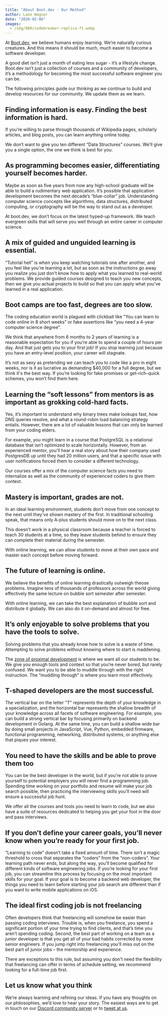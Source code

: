 ```yaml
---
title: "About Boot.dev - Our Method"
author: Lane Wagner
date: "2020-02-06"
images:
  - /img/800/codebreaker-replica-ft.webp
---
```


At [Boot.dev](https://boot.dev), we believe humans enjoy learning. We’re naturally curious creatures. And this means it should be much, much easier to become a software developer. 

A good diet isn’t just a month of eating less sugar - it’s a lifestyle change. Boot.dev isn’t just a collection of courses and a community of developers, it’s a methodology for becoming the most successful software engineer you can be.

The following principles guide our thinking as we continue to build and develop resources for our community. We update them as we learn.

## Finding information is easy. Finding the best information is hard.

If you’re willing to parse through thousands of Wikipedia pages, scholarly articles, and blog posts, you can learn anything online today.

We don’t want to give you ten different “Data Structures” courses. We’ll give you a single option, the one we think is best for you.

## As programming becomes easier, differentiating yourself becomes harder.

Maybe as soon as five years from now any high-school graduate will be able to build a rudimentary web application. It’s possible that application development becomes the next decade’s “blue-collar” job. Understanding computer science concepts like algorithms, data structures, distributed computing, or cryptography will be the way to stand out as a developer.

At boot.dev, we don’t focus on the latest hyped-up framework. We teach evergreen skills that will serve you well through an entire career in computer science.

## A mix of guided and unguided learning is essential.

“Tutorial hell” is when you keep watching tutorials one after another, and you feel like you’re learning a lot, but as soon as the instructions go away you realize you just don’t know how to apply what you learned to real-world problems. We provide guided courses designed to teach you new concepts, then we give you actual projects to build so that you can apply what you've learned in a real application.

## Boot camps are too fast, degrees are too slow.

The coding education world is plagued with clickbait like "You can learn to code online in 8 short weeks” or fake assertions like “you need a 4-year computer science degree".

We think that anywhere from 6 months to 2 years of learning is a reasonable expectation for you if you’re able to spend a couple of hours per day. And that just gets you to your first job! If you stop learning just because you have an entry-level position, your career will stagnate.

It’s not as sexy as pretending we can teach you to code like a pro in eight weeks, nor is it as lucrative as demanding $40,000 for a full degree, but we think it's the best way. If you’re looking for fake promises or get-rich-quick schemes, you won’t find them here.

## Learning the “soft lessons” from mentors is as important as grokking cold-hard facts.

Yes, it’s important to understand why binary trees make lookups fast, how DNS queries resolve, and what a round-robin load balancing strategy entails. However, there are a lot of valuable lessons that can only be learned from your coding elders.

For example, you might learn in a course that PostgreSQL is a relational database that isn’t optimized to scale horizontally. However, from an experienced mentor, you’ll hear a real story about how their company used PostgresDB up until they had 20 million users, and that a specific issue with user notifications forced them to consider a different technology.

Our courses offer a mix of the computer science facts you need to internalize as well as the community of experienced coders to give them context.

## Mastery is important, grades are not.

In an ideal learning environment, students don’t move from one concept to the next until they’ve shown mastery of the first. In traditional schooling speak, that means only A-plus students should move on to the next class.

This doesn’t work in a physical classroom because a teacher is forced to teach 30 students at a time, so they leave students behind to ensure they can complete their material during the semester. 

With online learning, we can allow students to move at their own pace and master each concept before moving forward.

## The future of learning is online.

We believe the benefits of online learning drastically outweigh theose problems. Imagine tens of thousands of professors across the world giving effectively the same lecture on bubble sort semester after semester. 

With online learning, we can take the best explanation of bubble sort and distribute it globally. We can also do it on-demand and almost for free.

## It’s only enjoyable to solve problems that you have the tools to solve.

Solving problems that you already know how to solve is a waste of time. Attempting to solve problems without knowing where to start is maddening. 

The [zone of proximal development](https://en.wikipedia.org/wiki/Zone_of_proximal_development) is where we want all our students to be. We give you enough tools and context so that you’re never bored, but rarely confused. We want you to be able to muddle through with the right instruction. The “muddling through” is where you learn most effectively.

## T-shaped developers are the most successful.

The vertical bar on the letter "T" represents the depth of your knowledge in a specialization, and the horizontal bar represents the shallow breadth of your knowledge across all facets of software engineering. For example, you can build a strong vertical bar by focusing primarily on backend development in Golang. At the same time, you can build a shallow wide bar by doing small projects in JavaScript, Vue, Python, embedded firmware, functional programming, networking, distributed systems, or anything else that piques your interest.

## You need to have the skills and be able to prove them too

You can be the best developer in the world, but if you’re not able to prove yourself to potential employers you will never find a programming job. Spending time working on your portfolio and resume will make your job search possible, then practicing the interviewing skills you'll need will ensure a successful job hunt.

We offer all the courses and tools you need to learn to code, but we also have a suite of resources dedicated to helping you get your foot in the door and pass interviews.

## If you don’t define your career goals, you’ll never know when you’re ready for your first job.

“Learning to code” doesn’t take a fixed amount of time. There isn’t a magic threshold to cross that separates the “coders” from the “non-coders”. Your learning path never ends, but along the way, you’ll become qualified for different kinds of software engineering jobs. If you’re looking for your first job, you can streamline this process by focusing on the most important skills for your goal. If your goal is to become a backend web developer, the things you need to learn before starting your job search are different than if you want to write mobile applications on iOS.

## The ideal first coding job is not freelancing

Often developers think that freelancing will somehow be easier than passing coding interviews. Trouble is, when you freelance, you spend a significant portion of your time trying to find clients, and that’s time you aren’t spending coding. Second, the best part of working on a team as a junior developer is that you get all of your bad habits corrected by more senior engineers. If you jump right into freelancing you’ll miss out on the best part of junior jobs – the mentorship and experience.

There are exceptions to this rule, but assuming you don't need the flexibility that freelancing can offer in terms of schedule setting, we recommend looking for a full-time job first.

## Let us know what you think

We’re always learning and refining our ideas. If you have any thoughts on our philosophies, we’d love to hear your story. The easiest ways are to get in touch on our [Discord community server](https://discord.gg/EEkFwbv) or to [tweet at us](https://twitter.com/bootdotdev).
